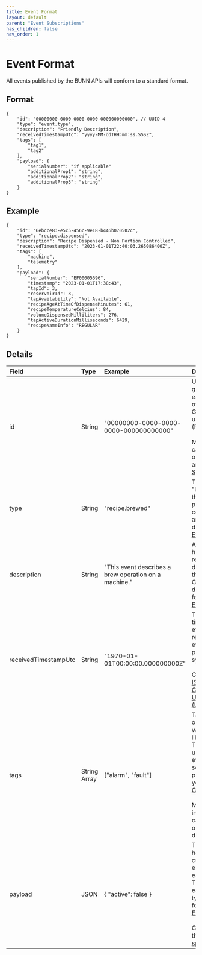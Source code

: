 ```yaml
---
title: Event Format
layout: default
parent: "Event Subscriptions"
has_children: false
nav_order: 1
---
```


# Event Format

All events published by the BUNN APIs will conform to a standard format.

## Format

```
{
    "id": "00000000-0000-0000-0000-000000000000", // UUID 4
    "type": "event.type",
    "description": "Friendly Description",
    "receivedTimestampUtc": "yyyy-MM-ddTHH:mm:ss.SSSZ",
    "tags": [
        "tag1",
        "tag2"
    ],
    "payload": {
        "serialNumber": "if applicable"
        "additionalProp1": "string",
        "additionalProp2": "string",
        "additionalProp3": "string"
    }
}
```

## Example

```
{
    "id": "6ebcce83-e5c5-456c-9e18-b446b070502c",
    "type": "recipe.dispensed",
    "description": "Recipe Dispensed - Non Portion Controlled",
    "receivedTimestampUtc": "2023-01-01T22:40:03.265086400Z",
    "tags": [
        "machine",
        "telemetry"
    ],
    "payload": {
        "serialNumber": "EP00005696",
        "timestamp": "2023-01-01T17:38:43",
        "tapId": 3,
        "reservoirId": 3,
        "tapAvailability": "Not Available",
        "recipeAgeAtTimeOfDispenseMinutes": 61,
        "recipeTemperatureCelcius": 84,
        "volumeDispensedMilliliters": 276,
        "tapActiveDurationMilliseconds": 6429,
        "recipeNameInfo": "REGULAR"
    }
}
```

## Details

| Field | Type   | Example                              | Description                                         |
| :-----|:-------| :----------------------------------- | :-------------------------------------------------- |
| id    | String | "00000000-0000-0000-0000-000000000000" | Unique ID generated for each instance of an event. Generated using UUID 4 (Random). <br><br>More details can be found on [Wikipedia](https://en.wikipedia.org/wiki/Universally_unique_identifier#Version_4_(random)) and/or the [IETF Specification](https://www.ietf.org/rfc/rfc4122.txt). |
| type  | String | "recipe.brewed" | This is the "kind" of event that was published and corresponds to an event definition in our [Event Catalog](..). |
| description  | String | "This event describes a brew operation on a machine." | A brief, human-readable description of the event type. Corresponds to descriptions found in our [Event Catalog](..). |
| receivedTimestampUtc  | String | "1970-01-01T00:00:00.000000000Z" | The data and time that the event was recieved by the event-processing system. <br><br>Conforms to [ISO-8601](https://en.wikipedia.org/wiki/ISO_8601) in [Coordinated Universal Time (UTC)](https://en.wikipedia.org/wiki/Coordinated_Universal_Time). |
| tags  | String Array | ["alarm", "fault"] | Tags describe one or more ways to group like events. These can be used to filter events when searching or publishing to your [Event Consumer](event-consumer). <br><br>More information can be found in our [Event Tags](event-tags) documentation. |
| payload  | JSON | { "active": false } | The payload holds the custom data elements for each event. The format for each event type can be found in our [Event Catalog](..). <br><br>Conforms to the [JSON specification](https://www.json.org/json-en.html). |
